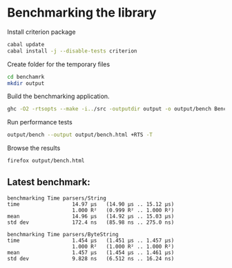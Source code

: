 # Benchmarking the library

Install criterion package

```sh
cabal update
cabal install -j --disable-tests criterion
```

Create folder for the temporary files

```sh
cd benchamrk
mkdir output
```

Build the benchmarking application.

```sh
ghc -O2 -rtsopts --make -i../src -outputdir output -o output/bench Benchmarks.hs
```

Run performance tests

```sh
output/bench --output output/bench.html +RTS -T
```

Browse the results

```sh
firefox output/bench.html
```

## Latest benchmark:

```
benchmarking Time parsers/String
time                 14.97 μs   (14.90 μs .. 15.12 μs)
                     1.000 R²   (0.999 R² .. 1.000 R²)
mean                 14.96 μs   (14.92 μs .. 15.03 μs)
std dev              172.4 ns   (85.98 ns .. 275.0 ns)

benchmarking Time parsers/ByteString
time                 1.454 μs   (1.451 μs .. 1.457 μs)
                     1.000 R²   (1.000 R² .. 1.000 R²)
mean                 1.457 μs   (1.454 μs .. 1.461 μs)
std dev              9.828 ns   (6.512 ns .. 16.24 ns)
```

